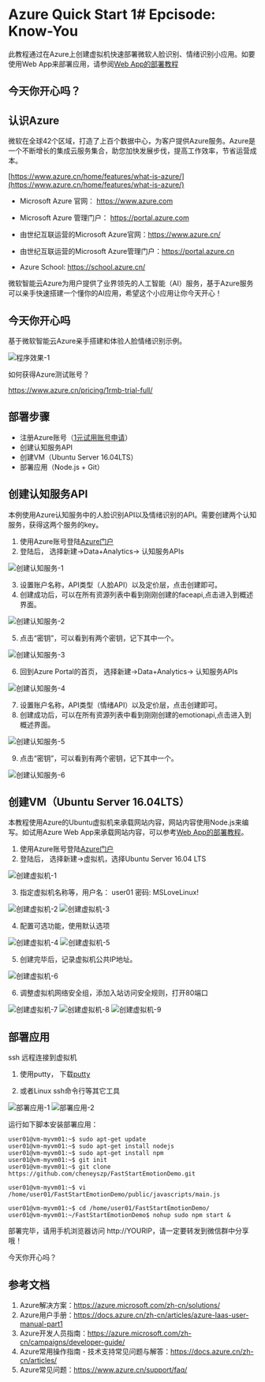 # Azure Quick Start 1# Epcisode: Know-You
此教程通过在Azure上创建虚拟机快速部署微软人脸识别、情绪识别小应用。如要使用Web App来部署应用，请参阅[Web App的部署教程](/GuideWithWebAppDeploymentAndSQL.md)

## 今天你开心吗？

## 认识Azure
微软在全球42个区域，打造了上百个数据中心，为客户提供Azure服务。Azure是一个不断增长的集成云服务集合，助您加快发展步伐，提高工作效率，节省运营成本。

[https://www.azure.cn/home/features/what-is-azure/](https://www.azure.cn/home/features/what-is-azure/)

- Microsoft Azure 官网：  https://www.azure.com
- Microsoft Azure 管理门户： https://portal.azure.com

- 由世纪互联运营的Microsoft Azure官网：https://www.azure.cn/
- 由世纪互联运营的Microsoft Azure管理门户：https://portal.azure.cn

- Azure School: https://school.azure.cn/

微软智能云Azure为用户提供了业界领先的人工智能（AI）服务，基于Azure服务可以亲手快速搭建一个懂你的AI应用，希望这个小应用让你今天开心！

## 今天你开心吗
基于微软智能云Azure亲手搭建和体验人脸情绪识别示例。

![程序效果-1](/images/emotion1.jpg)

如何获得Azure测试账号？

https://www.azure.cn/pricing/1rmb-trial-full/

## 部署步骤
- 注册Azure账号（[1元试用账号申请](https://www.azure.cn/pricing/1rmb-trial-full/)）
- 创建认知服务API 
- 创建VM（Ubuntu Server 16.04LTS）
- 部署应用（Node.js + Git）

## 创建认知服务API

本例使用Azure认知服务中的人脸识别API以及情绪识别的API。需要创建两个认知服务，获得这两个服务的key。

1. 使用Azure账号登陆[Azure门户](http://portal.azure.cn)
2. 登陆后， 选择新建->Data+Analytics-> 认知服务APIs

![创建认知服务-1](/images/cog1.jpg)

3. 设置账户名称，API类型（人脸API）以及定价层，点击创建即可。
4. 创建成功后，可以在所有资源列表中看到刚刚创建的faceapi,点击进入到概述界面。

![创建认知服务-2](/images/cog2.jpg)

5. 点击“密钥”，可以看到有两个密钥，记下其中一个。

![创建认知服务-3](/images/cog3.jpg)

6. 回到Azure Portal的首页， 选择新建->Data+Analytics-> 认知服务APIs

![创建认知服务-4](/images/cog4.jpg)

7. 设置账户名称，API类型（情绪API）以及定价层，点击创建即可。
8. 创建成功后，可以在所有资源列表中看到刚刚创建的emotionapi,点击进入到概述界面。

![创建认知服务-5](/images/cog5.jpg)

9. 点击“密钥”，可以看到有两个密钥，记下其中一个。


![创建认知服务-6](/images/cog6.jpg)

## 创建VM（Ubuntu Server 16.04LTS）

本教程使用Azure的Ubuntu虚拟机来承载网站内容，网站内容使用Node.js来编写。如试用Azure Web App来承载网站内容，可以参考[Web App的部署教程](/GuideWithWebAppDeploymentAndSQL.md)。

1. 使用Azure账号登陆[Azure门户](http://portal.azure.cn)
2. 登陆后， 选择新建->虚拟机，选择Ubuntu Server 16.04 LTS

![创建虚拟机-1](/images/vm1.jpg)

3. 指定虚拟机名称等，用户名： user01 密码: MSLoveLinux!

![创建虚拟机-2](/images/vm2.jpg)
![创建虚拟机-3](/images/vm3.jpg)

4. 配置可选功能，使用默认选项

![创建虚拟机-4](/images/vm4.jpg)
![创建虚拟机-5](/images/vm5.jpg)

5. 创建完毕后，记录虚拟机公共IP地址。

![创建虚拟机-6](/images/vm6.jpg)

6. 调整虚拟机网络安全组，添加入站访问安全规则，打开80端口

![创建虚拟机-7](/images/vm7.jpg)
![创建虚拟机-8](/images/vm8.jpg)
![创建虚拟机-9](/images/vm9.jpg)

## 部署应用

ssh 远程连接到虚拟机

1. 使用putty， 下载[putty](http://www.putty.org/)

2. 或者Linux ssh命令行等其它工具

![部署应用-1](/images/deploy1.jpg)
![部署应用-2](/images/deploy2.jpg)

运行如下脚本安装部署应用：
```
user01@vm-myvm01:~$ sudo apt-get update
user01@vm-myvm01:~$ sudo apt-get install nodejs
user01@vm-myvm01:~$ sudo apt-get install npm
user01@vm-myvm01:~$ git init
user01@vm-myvm01:~$ git clone https://github.com/cheneyszp/FastStartEmotionDemo.git

user01@vm-myvm01:~$ vi /home/user01/FastStartEmotionDemo/public/javascripts/main.js

user01@vm-myvm01:~$ cd /home/user01/FastStartEmotionDemo/
user01@vm-myvm01:~/FastStartEmotionDemo$ nohup sudo npm start &

```

部署完毕，请用手机浏览器访问 http://YOURIP，请一定要转发到微信群中分享哦！

今天你开心吗？


## 参考文档
1.	Azure解决方案：https://azure.microsoft.com/zh-cn/solutions/
2.	Azure用户手册：https://docs.azure.cn/zh-cn/articles/azure-Iaas-user-manual-part1
3.	Azure开发人员指南：https://azure.microsoft.com/zh-cn/campaigns/developer-guide/
4.	Azure常用操作指南 - 技术支持常见问题与解答：https://docs.azure.cn/zh-cn/articles/
5.	Azure常见问题：https://www.azure.cn/support/faq/
